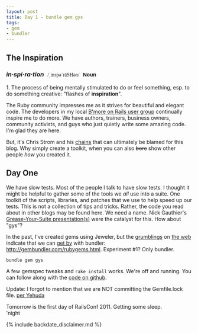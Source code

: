 ```yaml
---
layout: post
title: Day 1 - bundle gem gys
tags:
- gem
- bundler
---
```



The Inspiration
-----------

<h3 class="r g0"><em>in·spi·ra·tion</em><span style="font:smaller 'Doulos SIL','Gentum','TITUS Cyberbit Basic','Junicode','Aborigonal Serif','Arial Unicode MS','Lucida Sans Unicode','Chrysanthi Unicode';margin:0 0 0 .7em">/ˌinspəˈrāSHən/</span><span class="word_type" style="font-size:smaller;margin:0 .7em">Noun</span></h3>

<p>1. The process of being mentally stimulated to do or feel something, esp. to do something creative:  "flashes of <b>inspiration</b>".</p>

The Ruby community impresses me as it strives for beautiful and elegant code.  The developers in my local [B'more on Rails user group](http://bmoreonrails.org/) continually inspire me to do more.  We have authors, trainers, business owners, community activists, and guys who just quietly write some amazing code.  I'm glad they are here.

But, it's Chris Strom and his [chains](http://japhr.blogspot.com/2011/04/my-chain-3.html) that can ultimately be blamed for this blog.  Why simply create a toolkit, when you can also <del>bore</del> show other people *how* you created it.

Day One
-------
We have slow tests.  Most of the people I talk to have slow tests.  I
thought it might be helpful to gather some of the tools we _all_ use into
a suite.  One toolkit of the scripts, libraries, and patches that we
use to help speed up our tests.  This is not a collection of tips and
tricks.  Rather, the code you read about in other blogs may be found here.
We need a name.  Nick Gauthier's
[Grease-Your-Suite presentation(s)][gys_showoff] were the catalyst for this.  How about "gys"?


In the past, I've created gems using Jeweler, but the [grumblings][bundler1] on [the web][bundler2] indicate
that we can [get by][bundler3] with bundler: <http://gembundler.com/rubygems.html>.
Experiment #1?  Only bundler.

    bundle gem gys

A few gemspec tweaks and `rake install` works.  We're off and running.
You can follow along with the [code on github][gyst].

<span class='update'>Update:</span>
I forgot to mention that we are NOT committing the Gemfile.lock file.
[per Yehuda](http://yehudakatz.com/2010/12/16/clarifying-the-roles-of-the-gemspec-and-gemfile/)   

Tomorrow is the first day of RailsConf 2011.  Getting some sleep.
<br/>
'night

{% include backdate_disclaimer.md %}

[gys_showoff]: http://grease-your-suite.heroku.com/
[gyst]: http://www.github.com/mattscilipoti/gyst
[bundler1]: http://asciicasts.com/episodes/245-new-gem-with-bundler
[bundler2]: http://www.mikeperham.com/2010/08/03/developing-rubygems-with-rvm-and-bundler/
[bundler3]: http://ruby.about.com/od/advancedruby/ss/Creating-And-Distributing-Gems-With-Bundler.htm

